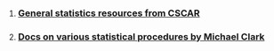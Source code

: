 1. ### [General statistics resources from CSCAR](https://github.com/CSCAR/Resources/wiki/Statistics)
2. ### [Docs on various statistical procedures by Michael Clark](https://github.com/m-clark/docs)
